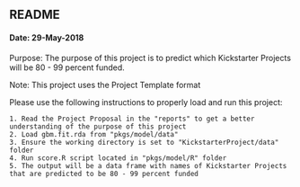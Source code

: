 README
----------

#### Date: 29-May-2018

Purpose: The purpose of this project is to predict which Kickstarter Projects will be 80 - 99 percent funded. 

Note: This project uses the Project Template format

Please use the following instructions to properly load and run this project:

    1. Read the Project Proposal in the "reports" to get a better understanding of the purpose of this project
    2. Load gbm.fit.rda from "pkgs/model/data"
    3. Ensure the working directory is set to "KickstarterProject/data" folder
    4. Run score.R script located in "pkgs/model/R" folder
    5. The output will be a data frame with names of Kickstarter Projects that are predicted to be 80 - 99 percent funded
